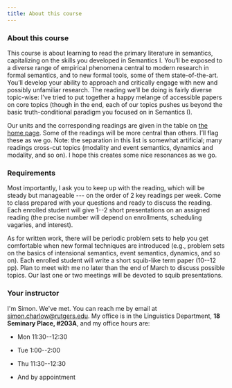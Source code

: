 ```yaml
---
title: About this course
---
```


### About this course

This course is about learning to read the primary literature in semantics,
capitalizing on the skills you developed in Semantics I. You’ll be exposed to a
diverse range of empirical phenomena central to modern research in formal
semantics, and to new formal tools, some of them state-of-the-art. You’ll
develop your ability to approach and critically engage with new and possibly
unfamiliar research. The reading we’ll be doing is fairly diverse topic-wise:
I’ve tried to put together a happy melange of accessible papers on core topics
(though in the end, each of our topics pushes us beyond the basic
truth-conditional paradigm you focused on in Semantics I).

Our units and the corresponding readings are given in the table on [the home
page](/index.html). Some of the readings will be more central than others. I’ll
flag these as we go. Note: the separation in this list is somewhat artificial;
many readings cross-cut topics (modality and event semantics, dynamics and
modality, and so on). I hope this creates some nice resonances as we go.

### Requirements

Most importantly, I ask you to keep up with the reading, which will be steady
but manageable --- on the order of 2 key readings per week. Come to class
prepared with your questions and ready to discuss the reading. Each enrolled
student will give 1--2 short presentations on an assigned reading (the precise
number will depend on enrollments, scheduling vagaries, and interest).

As for written work, there will be periodic problem sets to help you get
comfortable when new formal techniques are introduced (e.g., problem sets on
the basics of intensional semantics, event semantics, dynamics, and so on).
Each enrolled student will write a short squib-like term paper (10--12 pp).
Plan to meet with me no later than the end of March to discuss possible topics.
Our last one or two meetings will be devoted to squib presentations.

### Your instructor

I'm Simon. We've met. You can reach me by email at
[simon.charlow@rutgers.edu](mailto:simon.charlow@rutgers.edu). My office is in
the Linguistics Department, **18 Seminary Place, #203A**, and my office hours
are:

-   Mon 11:30--12:30

-   Tue 1:00--2:00

-   Thu 11:30--12:30

-   And by appointment
